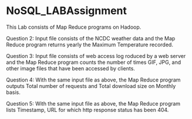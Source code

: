 # NoSQL_LABAssignment
This Lab consists of Map Reduce programs on Hadoop.

Question 2: Input file consists of the NCDC weather data and the Map Reduce program returns yearly the Maximum Temperature recorded.

Question 3: Input file consists of web access log roduced by a web server and the Map Reduce program counts the number of times GIF, JPG, and other image files that have been accessed by clients.

Question 4: With the same input file as above, the Map Reduce program outputs Total number of requests and Total download size on Monthly basis.

Question 5: With the same input file as above, the Map Reduce program lists Timestamp, URL for which http response status has been 404.
